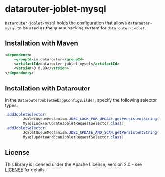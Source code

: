 # datarouter-joblet-mysql

`Datarouter-joblet-mysql` holds the configuration that allows `datarouter-mysql` to be used as the queue backing
 system for `datarouter-joblet`.

## Installation with Maven

```xml
<dependency>
	<groupId>io.datarouter</groupId>
	<artifactId>datarouter-joblet-mysql</artifactId>
	<version>0.0.98</version>
</dependency>
```

## Installation with Datarouter

In the `DatarouterJobletWebappConfigBuilder`, specify the following selector types:
```java
.addJobletSelector(
		JobletQueueMechanism.JDBC_LOCK_FOR_UPDATE.getPersistentString(),
		MysqlLockForUpdateJobletRequestSelector.class)
.addJobletSelector(
		JobletQueueMechanism.JDBC_UPDATE_AND_SCAN.getPersistentString(),
		MysqlUpdateAndScanJobletRequestSelector.class)
```

## License

This library is licensed under the Apache License, Version 2.0 - see [LICENSE](../LICENSE) for details.
